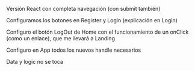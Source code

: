 Versión React con completa navegación (con submit también)

Configuramos los botones en Register y Login (explicación en Login)

Configuro el botón LogOut de Home con el funcionamiento de un onClick (como un enlace), que me llevará a Landing

Configuro en App todos los nuevos handle necesarios

Data y logic no se toca